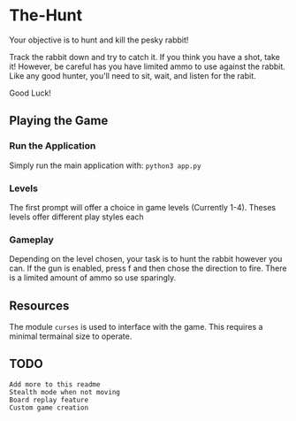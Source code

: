 # The-Hunt
Your objective is to hunt and kill the pesky rabbit!

Track the rabbit down and try to catch it. If you think you
have a shot, take it! However, be careful has you have
limited ammo to use against the rabbit. Like any good
hunter, you'll need to sit, wait, and listen for the rabit.

Good Luck!

## Playing the Game

### Run the Application

Simply run the main application with: `python3 app.py`

### Levels

The first prompt will offer a choice in game levels (Currently 1-4).
Theses levels offer different play styles each

### Gameplay

Depending on the level chosen, your task is to hunt the rabbit
however you can. If the gun is enabled, press f and then chose the direction to fire. There is a limited amount of ammo so use sparingly.

## Resources

The module `curses` is used to interface with the game.
This requires a minimal termainal size to operate.

## TODO
    Add more to this readme
    Stealth mode when not moving
    Board replay feature
    Custom game creation
